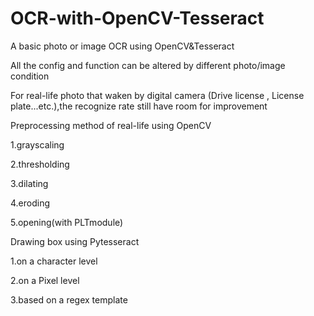 # OCR-with-OpenCV-Tesseract

A basic photo or image OCR using OpenCV&Tesseract 

All the config and function can be altered by different photo/image condition

For real-life photo that waken by digital camera (Drive license , License plate...etc.),the recognize rate still have room for improvement





Preprocessing  method of real-life using OpenCV

1.grayscaling

2.thresholding

3.dilating

4.eroding

5.opening(with PLTmodule)


Drawing box using Pytesseract

1.on a character level

2.on a Pixel level

3.based on a regex template




